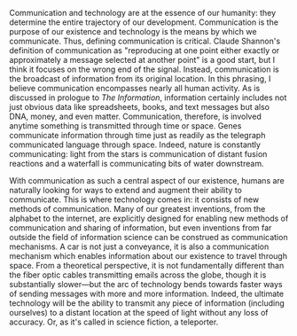 Communication and technology are at the essence of our humanity: they determine the entire trajectory of our development. Communication is the purpose of our existence and technology is the means by which we communicate. Thus, defining communication is critical. Claude Shannon's definition of communication as "reproducing at one point either exactly or approximately a message selected at another point" is a good start, but I think it focuses on the wrong end of the signal. Instead, communication is the broadcast of information from its original location. In this phrasing, I believe communication encompasses nearly all human activity. As is discussed in prologue to *The Information*, information certainly includes not just obvious data like spreadsheets, books, and text messages but also DNA, money, and even matter. Communication, therefore, is involved anytime something is transmitted through time or space. Genes communicate information through time just as readily as the telegraph communicated language through space. Indeed, nature is constantly communicating: light from the stars is communication of distant fusion reactions and a waterfall is communicating bits of water downstream.

With communication as such a central aspect of our existence, humans are naturally looking for ways to extend and augment their ability to communicate. This is where technology comes in: it consists of new methods of communication. Many of our greatest inventions, from the alphabet to the internet, are explicitly designed for enabling new methods of communication and sharing of information, but even inventions from far outside the field of information science can be construed as communication mechanisms. A car is not just a conveyance, it is also a communication mechanism which enables information about our existence to travel through space. From a theoretical perspective, it is not fundamentally different than the fiber optic cables transmitting emails across the globe, though it is substantially slower—but the arc of technology bends towards faster ways of sending messages with more and more information. Indeed, the ultimate technology will be the ability to transmit any piece of information (including ourselves) to a distant location at the speed of light without any loss of accuracy. Or, as it's called in science fiction, a teleporter.

